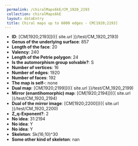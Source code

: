```yaml
--- 
 permalink: /chiralMaps6kE/CM_1920_2193 
 collection: chiralMaps6kE
 layout: dataEntry
 title: Chiral maps up to 6000 edges - CM[1920;2193]
---
```


- **ID**: [CM[1920;2193]]({{ site.url }}/test/CM_1920_2193)
- **Genus of the underlying surface**: 857
- **Length of the face**: 20
- **Valency**: 240
- **Length of the Petrie polygon**: 24
- **Is the automorphism group solvable?**: S
- **Number of vertices**: 16
- **Number of edges**: 1920
- **Number of faces**: 192
- **The map is self-**: none
- **Dual map**: [CM[1920;2199]]({{ site.url }}/test/CM_1920_2199)
- **Mirror (enantihomorphic) map**: [CM[1920;2194]]({{ site.url }}/test/CM_1920_2194)
- **Dual of the mirror image**: [CM[1920;2200]]({{ site.url }}/test/CM_1920_2200)
- **Z_q-Exponent?**: 2
- **No idea**:  31:2194
- **No idea**: Y
- **No idea**: Y
- **Skeleton**: Sk(16;10)^30
- **Some other kind of skeleton**: nan
